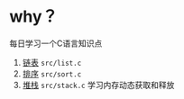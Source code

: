# why？

每日学习一个C语言知识点

1. [链表](https://github.com/Nightink/Learn-C/blob/master/src/list.c) `src/list.c`
1. [排序](https://github.com/Nightink/Learn-C/blob/master/src/sort.c) `src/sort.c`
1. [堆栈](https://github.com/Nightink/Learn-C/blob/master/src/stack.c) `src/stack.c` 学习内存动态获取和释放